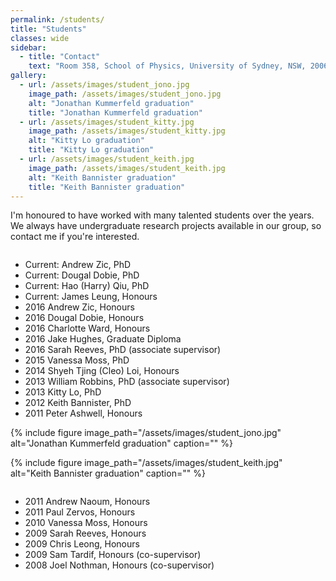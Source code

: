 ```yaml
---
permalink: /students/
title: "Students"
classes: wide
sidebar:
  - title: "Contact"
    text: "Room 358, School of Physics, University of Sydney, NSW, 2006"
gallery:
  - url: /assets/images/student_jono.jpg
    image_path: /assets/images/student_jono.jpg
    alt: "Jonathan Kummerfeld graduation"
    title: "Jonathan Kummerfeld graduation"
  - url: /assets/images/student_kitty.jpg
    image_path: /assets/images/student_kitty.jpg
    alt: "Kitty Lo graduation"
    title: "Kitty Lo graduation"
  - url: /assets/images/student_keith.jpg
    image_path: /assets/images/student_keith.jpg
    alt: "Keith Bannister graduation"
    title: "Keith Bannister graduation"
---
```


I'm honoured to have worked with many talented students over the years. We always have undergraduate research projects available in our group, so contact me if you're interested.

<div class="row">
  <div class="column left">
    <ul>
      <li>Current: 	     Andrew Zic, PhD</li>
      <li>Current: 	     Dougal Dobie, PhD</li>
      <li>Current: 	     Hao (Harry) Qiu, PhD</li>
      <li>Current: 	     James Leung, Honours</li>
      <li>2016 	     	   Andrew Zic, Honours</li>
      <li>2016	 	  Dougal Dobie, Honours</li>
      <li>2016	  	 Charlotte Ward, Honours</li>
      <li>2016	 	   Jake Hughes, Graduate Diploma</li>
      <li>2016		Sarah Reeves, PhD (associate supervisor)</li>
      <li>2015	Vanessa Moss, PhD</li>
      <li>2014	Shyeh Tjing (Cleo) Loi, Honours</li>
      <li>2013    William Robbins, PhD (associate supervisor)</li>
      <li>2013    Kitty Lo, PhD </li>
      <li>2012    Keith Bannister, PhD </li>
      <li>2011   Peter Ashwell, Honours</li>
    </ul>
  </div>
  <div class="column right">
  {% include figure image_path="/assets/images/student_jono.jpg" alt="Jonathan Kummerfeld graduation" caption="" %}

  {% include figure image_path="/assets/images/student_keith.jpg" alt="Keith Bannister graduation" caption="" %}

  </div>
</div>
   



* 2011   	     Andrew Naoum, Honours
* 2011	     	    Paul Zervos, Honours
* 2010   Vanessa Moss, Honours
* 2009   Sarah Reeves, Honours
* 2009   	     Chris Leong, Honours
* 2009	     	   Sam Tardif, Honours (co-supervisor)
* 2008		       Joel Nothman, Honours (co-supervisor)



